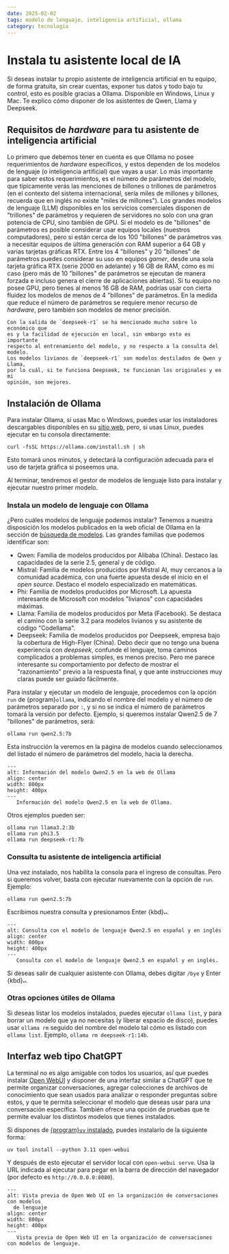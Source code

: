```yaml
---
date: 2025-02-02
tags: modelo de lenguaje, inteligencia artificial, ollama
category: tecnología
---
```


# Instala tu asistente local de IA

Si deseas instalar tu propio asistente de inteligencia artificial en tu equipo,
de forma gratuita, sin crear cuentas, exponer tus datos y todo bajo tu control,
esto es posible gracias a Ollama. Disponible en Windows, Linux y Mac. Te explico
cómo disponer de los asistentes de Qwen, Llama y Deepseek.

## Requisitos de *hardware* para tu asistente de inteligencia artificial

Lo primero que debemos tener en cuenta es que Ollama no posee requerimientos de
*hardware* específicos, y estos dependen de los modelos de lenguaje (o
inteligencia artificial) que vayas a usar. Lo más importante para saber estos
requerimientos, es el número de parámetros del modelo, que típicamente verás las
menciones de billones o trillones de parámetros (en el contexto del sistema
internacional, sería miles de millones y billones, recuerda que en inglés no
existe "miles de millones"). Los grandes modelos de lenguaje (LLM) disponibles
en los servicios comerciales disponen de "trillones" de parámetros y requieren
de servidores no solo con una gran potencia de CPU, sino también de GPU. Si el
modelo es de "billones" de parámetros es posible considerar usar equipos locales
(nuestros computadores), pero si están cerca de los 100 "billones" de parámetros
vas a necesitar equipos de última generación con RAM superior a 64 GB y varias
tarjetas gráficas RTX. Entre los 4 "billones" y 20 "billones" de parámetros
puedes considerar su uso en equipos *gamer*, desde una sola tarjeta gráfica RTX
(serie 2000 en adelante) y 16 GB de RAM, cómo es mi caso (pero más de 10
"billones" de parámetros se ejecutan de manera forzada e incluso genera el
cierre de aplicaciones abiertas). Si tu equipo no posee GPU, pero tienes al
menos 16 GB de RAM, podrías usar con cierta fluidez los modelos de menos de 4
"billones" de parámetros. En la medida que reduce el número de parámetros se
requiere menor recurso de *hardware*, pero también son modelos de menor
precisión.

```{attention}
Con la salida de `deepseek-r1` se ha mencionado mucho sobre lo económico que
es y la facilidad de ejecución en local, sin embargo esto es importante
respecto al entrenamiento del modelo, y no respecto a la consulta del modelo.
Los modelos livianos de `deepseek-r1` son modelos destilados de Qwen y Llama,
por lo cuál, si te funciona Deepseek, te funcionan los originales y en mi
opinión, son mejores.
```

## Instalación de Ollama

Para instalar Ollama, si usas Mac o Windows, puedes usar los instaladores
descargables disponibles en su [sitio web](https://ollama.com/download/windows),
pero, si usas Linux, puedes ejecutar en tu consola directamente:

```{code} bash
curl -fsSL https://ollama.com/install.sh | sh
```

Esto tomará unos minutos, y detectará la configuración adecuada para el uso de
tarjeta gráfica si poseemos una.

Al terminar, tendremos el gestor de modelos de lenguaje listo para instalar y
ejecutar nuestro primer modelo.

### Instala un modelo de lenguaje con Ollama

¿Pero cuáles modelos de lenguaje podemos instalar? Tenemos a nuestra disposición
los modelos publicados en la web oficial de Ollama en la sección de
[búsqueda de modelos](https://ollama.com/search). Las grandes familias que
podemos identificar son:

- Qwen: Familia de modelos producidos por Alibaba (China). Destaco las
  capacidades de la serie 2.5, general y de código.
- Mistral: Familia de modelos producidos por Mistral AI, muy cercanos a la
  comunidad académica, con una fuerte apuesta desde el inicio en el *open
  source*. Destaco el modelo especializado en matemáticas.
- Phi: Familia de modelos producidos por Microsoft. La apuesta interesante de
  Microsoft con modelos "livianos" con capacidades máximas.
- Llama: Familia de modelos producidos por Meta (Facebook). Se destaca el camino
  con la serie 3.2 para modelos livianos y su asistente de código "Codellama".
- Deepseek: Familia de modelos producidos por Deepseek, empresa bajo la
  cobertura de High-Flyer (China). Debo decir que no tengo una buena experiencia
  con *deepseek*, confunde el lenguaje, toma caminos complicados a problemas
  simples, es menos preciso. Pero me parece interesante su comportamiento por
  defecto de mostrar el "razonamiento" previo a la respuesta final, y que ante
  instrucciones muy claras puede ser guiado fácilmente.

Para instalar y ejecutar un modelo de lenguaje, procedemos con la opción `run`
de {program}`ollama`, indicando el nombre del modelo y el número de parámetros
separado por `:`, y si no se indica el número de parámetros tomará la versión
por defecto. Ejemplo, si queremos instalar Qwen2.5 de 7 "billones" de
parámetros, será:

```{code} bash
ollama run qwen2.5:7b
```

Esta instrucción la veremos en la página de modelos cuando seleccionamos del
listado el número de parámetros del modelo, hacia la derecha.

```{figure} /images/instala-tu-asistente-local-de-ia/ollama-web-qwen25.png
---
alt: Información del modelo Qwen2.5 en la web de Ollama
align: center
width: 800px
height: 400px
---
   Información del modelo Qwen2.5 en la web de Ollama.
```

Otros ejemplos pueden ser:

```{code} bash
ollama run llama3.2:3b
ollama run phi3.5
ollama run deepseek-r1:7b
```

### Consulta tu asistente de inteligencia artificial

Una vez instalado, nos habilita la consola para el ingreso de consultas. Pero si
queremos volver, basta con ejecutar nuevamente con la opción de `run`. Ejemplo:

```{code} bash
ollama run qwen2.5:7b
```

Escribimos nuestra consulta y presionamos Enter {kbd}`↵`.

```{figure} /images/instala-tu-asistente-local-de-ia/ollama-run-qwen25.png
---
alt: Consulta con el modelo de lenguaje Qwen2.5 en español y en inglés
align: center
width: 800px
height: 400px
---
   Consulta con el modelo de lenguaje Qwen2.5 en español y en inglés.
```

Si deseas salir de cualquier asistente con Ollama, debes digitar `/bye` y Enter
{kbd}`↵`.

### Otras opciones útiles de Ollama

Si deseas listar los modelos instalados, puedes ejecutar `ollama list`, y para
borrar un modelo que ya no necesitas (y liberar espacio de disco), puedes usar
`ollama rm` seguido del nombre del modelo tal cómo es listado con `ollama list`.
Ejemplo, `ollama rm deepseek-r1:14b`.

## Interfaz web tipo ChatGPT

La terminal no es algo amigable con todos los usuarios, así que puedes instalar
[Open WebUI](https://openwebui.com/) y disponer de una interfaz similar a
ChatGPT que te permite organizar conversaciones, agregar colecciones de archivos
de conocimiento que sean usados para analizar o responder preguntas sobre estos,
y que te permita seleccionar el modelo que deseas usar para una conversación
específica. También ofrece una opción de pruebas que te permite evaluar los
distintos modelos que tienes instalados.

Si dispones de
[{program}`uv` instalado](/es/blog/2024/uv-alternativa-rapida-a-pip-y-venv.md),
puedes instalarlo de la siguiente forma:

```{code} bash
uv tool install --python 3.11 open-webui
```

Y después de esto ejecutar el servidor local con `open-webui serve`. Usa la URL
indicada al ejecutar para pegar en la barra de dirección del navegador (por
defecto es `http://0.0.0.0:8080`).

```{figure} /images/instala-tu-asistente-local-de-ia/open-webui.png
---
alt: Vista previa de Open Web UI en la organización de conversaciones con modelos
  de lenguaje
align: center
width: 800px
height: 400px
---
   Vista previa de Open Web UI en la organización de conversaciones con modelos de lenguaje.
```
